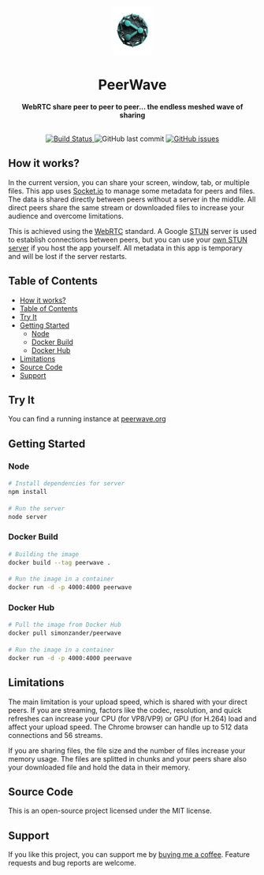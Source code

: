 <div align="center">
  <img src="https://github.com/simonzander/PeerWave/blob/main/public/logo_43.png?raw=true" height="100px">
  <h1>
  PeerWave</h1>
  <strong>WebRTC share peer to peer to peer... the endless meshed wave of sharing</strong>
</div>
<br>
<p align="center">
  <a href="https://github.com/simonzander/PeerWave/actions/workflows/docker-image.yml">
    <img src="https://github.com/simonzander/peerwave/actions/workflows/docker-image.yml/badge.svg" alt="Build Status">
  </a>
  <img src="https://img.shields.io/github/last-commit/simonzander/peerwave" alt="GitHub last commit">
  <a href="https://github.com/simonzander/PeerWave/issues?q=is:issue+is:open+label:bug">
    <img src="https://img.shields.io/github/issues-search?query=https%3A%2F%2Fgithub.com%2Fsimonzander%2FPeerWave%2Fissues%3Fq%3Dis%3Aissue%2Bis%3Aopen%2Blabel%3Abug&label=ISSUES&color=red" alt="GitHub issues">
  </a>
</p>

## How it works?
In the current version, you can share your screen, window, tab, or multiple files. This app uses [Socket.io](https://socket.io/) to manage some metadata for peers and files. The data is shared directly between peers without a server in the middle. All direct peers share the same stream or downloaded files to increase your audience and overcome limitations.

This is achieved using the [WebRTC](https://webrtc.org/) standard. A Google [STUN](https://en.wikipedia.org/wiki/STUN) server is used to establish connections between peers, but you can use your [own STUN server](https://www.stunprotocol.org/) if you host the app yourself. All metadata in this app is temporary and will be lost if the server restarts.

## Table of Contents
- [How it works?](#how-it-works)
- [Table of Contents](#table-of-contents)
- [Try It](#try-it)
- [Getting Started](#getting-started)
  - [Node](#node)
  - [Docker Build](#docker-build)
  - [Docker Hub](#docker-hub)
- [Limitations](#limitations)
- [Source Code](#source-code)
- [Support](#support)

## Try It
You can find a running instance at [peerwave.org](https://peerwave.org)

## Getting Started
### Node

```bash
# Install dependencies for server
npm install

# Run the server
node server
```

### Docker Build

```bash
# Building the image
docker build --tag peerwave .

# Run the image in a container
docker run -d -p 4000:4000 peerwave
```

### Docker Hub

```bash
# Pull the image from Docker Hub
docker pull simonzander/peerwave

# Run the image in a container
docker run -d -p 4000:4000 peerwave
```

## Limitations
The main limitation is your upload speed, which is shared with your direct peers. If you are streaming, factors like the codec, resolution, and quick refreshes can increase your CPU (for VP8/VP9) or GPU (for H.264) load and affect your upload speed. The Chrome browser can handle up to 512 data connections and 56 streams.

If you are sharing files, the file size and the number of files increase your memory usage. The files are splitted in chunks and your peers share also your downloaded file and hold the data in their memory.

## Source Code
This is an open-source project licensed under the MIT license.

## Support
If you like this project, you can support me by [buying me a coffee](https://buymeacoffee.com/simonz). Feature requests and bug reports are welcome.